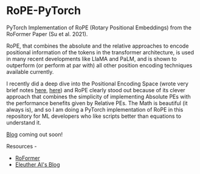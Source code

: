 # RoPE-PyTorch
PyTorch Implementation of RoPE (Rotary Positional Embeddings) from the RoFormer Paper (Su et al. 2021).

RoPE, that combines the absolute and the relative approaches to encode positional information of the tokens in the transformer architecture, is used in many recent developments like LlaMA and PaLM, and is shown to outperform (or perform at par with) all other position encoding techniques available currently.

I recently did a deep dive into the Positional Encoding Space (wrote very brief notes [here](https://www.linkedin.com/feed/update/urn:li:activity:7107913352038821889/), [here]()) and RoPE clearly stood out because of its clever approach that combines the simplicity of implementing Absolute PEs with the performance benefits given by Relative PEs. The Math is beautiful (it always is), and so I am doing a PyTorch implementation of RoPE in this repository for ML developers who like scripts better than equations to understand it.

[Blog](https://srishti-git1110.github.io/RoPE/) coming out soon!

Resources -
* [RoFormer](https://arxiv.org/abs/2104.09864)
* [Eleuther AI's Blog](https://blog.eleuther.ai/rotary-embeddings/)
